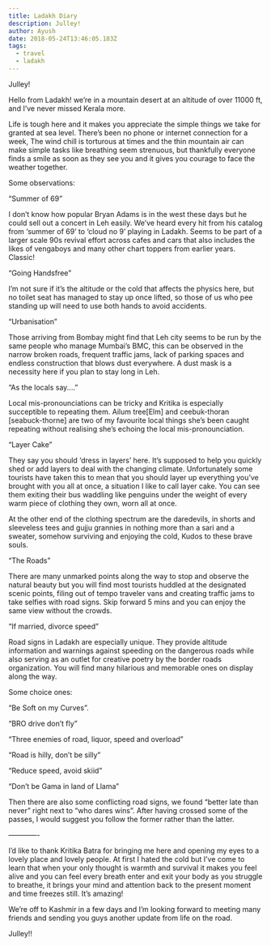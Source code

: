 ```yaml
---
title: Ladakh Diary
description: Julley!
author: Ayush
date: 2018-05-24T13:46:05.183Z
tags:
  - travel
  - ladakh
---
```

Julley!

Hello from Ladakh! we’re in a mountain desert at an altitude of over 11000 ft, and I’ve never missed Kerala more.

Life is tough here and it makes you appreciate the simple things we take for granted at sea level. There’s been no phone or internet connection for a week, The wind chill is torturous at times and the thin mountain air can make simple tasks like breathing seem strenuous, but thankfully everyone finds a smile as soon as they see you and it gives you courage [](<>)to face the weather together.

Some observations:

“Summer of 69”

I don’t know how popular Bryan Adams is in the west these days but he could sell out a concert in Leh easily. We’ve heard every hit from his catalog from ‘summer of 69’ to ‘cloud no 9’ playing in Ladakh. Seems to be part of a larger scale 90s revival effort across cafes and cars that also includes the likes of vengaboys and many other chart toppers from earlier years. Classic!

“Going Handsfree”

I’m not sure if it’s the altitude or the cold that affects the physics here, but no toilet seat has managed to stay up once lifted, so those of us who pee standing up will need to use both hands to avoid accidents.

“Urbanisation”

Those arriving from Bombay might find that Leh city seems to be run by the same people who manage Mumbai’s BMC, this can be observed in the narrow broken roads, frequent traffic jams, lack of parking spaces and endless construction that blows dust everywhere. A dust mask is a necessity here if you plan to stay long in Leh.

“As the locals say....”

Local mis-pronounciations can be tricky and Kritika is especially succeptible to repeating them. Ailum tree\[Elm] and ceebuk-thoran \[seabuck-thorne] are two of my favourite local things she’s been caught repeating without realising she’s echoing the local mis-pronounciation.

“Layer Cake”

They say you should ‘dress in layers’ here. It’s supposed to help you quickly shed or add layers to deal with the changing climate. Unfortunately some tourists have taken this to mean that you should layer up everything you’ve brought with you all at once, a situation I like to call layer cake. You can see them exiting their bus waddling like penguins under the weight of every warm piece of clothing they own, worn all at once.

At the other end of the clothing spectrum are the daredevils, in shorts and sleeveless tees and gujju grannies in nothing more than a sari and a sweater, somehow surviving and enjoying the cold, Kudos to these brave souls.

“The Roads”

There are many unmarked points along the way to stop and observe the natural beauty but you will find most tourists huddled at the designated scenic points, filing out of tempo traveler vans and creating traffic jams to take selfies with road signs. Skip forward 5 mins and you can enjoy the same view without the crowds.

“If married, divorce speed”

Road signs in Ladakh are especially unique. They provide altitude information and warnings against speeding on the dangerous roads while also serving as an outlet for creative poetry by the border roads organization. You will find many hilarious and memorable ones on display along the way.

Some choice ones:

“Be Soft on my Curves”.

“BRO drive don’t fly”

“Three enemies of road, liquor, speed and overload”

“Road is hilly, don’t be silly”

“Reduce speed, avoid skiid”

“Don’t be Gama in land of Llama”

Then there are also some conflicting road signs, we found “better late than never” right next to “who dares wins”. After having crossed some of the passes, I would suggest you follow the former rather than the latter.

————-

I’d like to thank Kritika Batra for bringing me here and opening my eyes to a lovely place and lovely people. At first I hated the cold but I’ve come to learn that when your only thought is warmth and survival it makes you feel alive and you can feel every breath enter and exit your body as you struggle to breathe, it brings your mind and attention back to the present moment and time freezes still. It’s amazing!

We’re off to Kashmir in a few days and I’m looking forward to meeting many friends and sending you guys another update from life on the road.

Julley!!